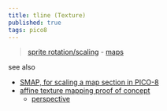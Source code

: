 ```yaml
---
title: tline (Texture)
published: true
tags: pico8
---
```

> [sprite rotation/scaling](https://www.lexaloffle.com/bbs/?tid=38548) - [maps](https://nerdyteachers.com/PICO-8/Guide/?Maps)

see also
- [SMAP, for scaling a map section in PICO-8 ](https://www.reddit.com/r/pico8/comments/17a00b0/smap_for_scaling_a_map_section_in_pico8/)
- [ affine texture mapping proof of concept](https://www.lexaloffle.com/bbs/?pid=74831)
	- [perspective](https://twitter.com/FSouchu/status/1250688202605768704)
